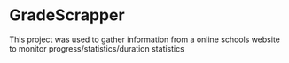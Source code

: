 # GradeScrapper
This project was used to gather information from a online schools website to monitor progress/statistics/duration statistics
